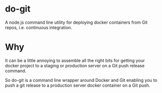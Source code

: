 # do-git

A node.js command line utility for deploying docker containers from Git repos, i.e. continuous integration.

# Why

It can be a little annoying to assemble all the right bits for getting your docker project to a staging or production server on a Git push release command.

So do-git is a command line wrapper around Docker and Git enabling you to push a git release to a production server docker container on a Git push.
